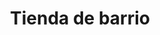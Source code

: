 ---
title: "Tienda de barrio"
url: /ciudad-satelite/tienda-de-barrio-avenida-del-policia-5/
shop: general
---
